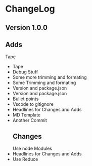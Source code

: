 
  # ChangeLog
  ## Version 1.0.0 
  ## Adds
  Tape
* Tape
* Debug Stuff
* Some more trimming and formating
* Some Trimming and formating
* Version and package.json
* Version and package.json
* Bullet points
* Vscode to gitignore
* Headlines for Changes and Adds
* MD Template
* Another Commit
  ## Changes
  Use node Modules
* Headlines for Changes and Adds
* Use Reduce
